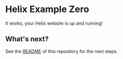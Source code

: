 # Helix Example Zero

It works, your Helix website is up and running!

## What's next?

See the [README](./README.md) of this repository for the next steps.
